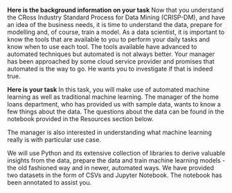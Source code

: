 **Here is the background information on your task**
Now that you understand the CRoss Industry Standard Process for Data Mining (CRISP-DM), and have an idea of the business needs, 
it is time to understand the data, prepare for modelling and, of course, train a model. As a data scientist, it is important to know 
the tools that are available to you to perform your daily tasks and know when to use each tool. The tools available have advanced to 
automated techniques but automated is not always better. Your manager has been approached by some cloud service provider and promises 
that automated is the way to go. He wants you to investigate if that is indeed true.

**Here is your task**
In this task, you will make use of automated machine learning as well as traditional machine learning. The manager of the home loans department, 
who has provided us with sample data, wants to know a few things about the data. The questions about the data can be found in the notebook provided 
in the Resources section below. 

The manager is also interested in understanding what machine learning really is with particular use case.

We will use Python and its extensive collection of libraries to derive valuable insights from the data, prepare the data and train machine 
learning models - the old fashioned way and in newer, automated ways. We have provided two datasets in the form of CSVs and Jupyter Notebook. 
The notebook has been annotated to assist you.
